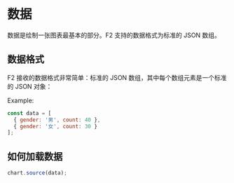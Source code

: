 <!--
index: 5
title: 数据 Data
resource:
  jsFiles:
    - ${url.f2}
-->

# 数据

数据是绘制一张图表最基本的部分。F2 支持的数据格式为标准的 JSON 数组。

## 数据格式

F2 接收的数据格式非常简单：标准的 JSON 数组，其中每个数组元素是一个标准的 JSON 对象：

Example:

```js
const data = [
  { gender: '男', count: 40 },
  { gender: '女', count: 30 }
];
```

## 如何加载数据

```js
chart.source(data);
```
